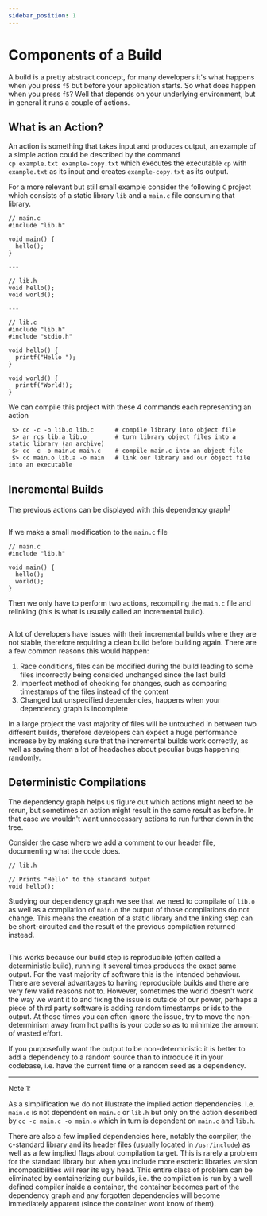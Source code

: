 ```yaml
---
sidebar_position: 1
---
```


# Components of a Build

A build is a pretty abstract concept, for many developers it's what happens when you press `f5` but before your application starts. So what does happen when you press `f5`? Well that depends on your underlying environment, but in general it runs a couple of actions.

## What is an Action?

An action is something that takes input and produces output, an example of a simple action could be described by the command `cp example.txt example-copy.txt` which executes the executable `cp` with `example.txt` as its input and creates `example-copy.txt` as its output.

For a more relevant but still small example consider the following `C` project which consists of a static library `lib` and a `main.c` file consuming that library.

```
// main.c
#include "lib.h"

void main() {
  hello();
}

---

// lib.h
void hello();
void world();

---

// lib.c
#include "lib.h"
#include "stdio.h"

void hello() {
  printf("Hello ");
}

void world() {
  printf("World!);
}

```

We can compile this project with these 4 commands each representing an action

```
 $> cc -c -o lib.o lib.c      # compile library into object file
 $> ar rcs lib.a lib.o        # turn library object files into a static library (an archive)
 $> cc -c -o main.o main.c    # compile main.c into an object file
 $> cc main.o lib.a -o main   # link our library and our object file into an executable
```

## Incremental Builds

The previous actions can be displayed with this dependency graph<sup>[1](#note-1)</sup>

<a title="Simplified dependency graph for our example" href="#note-1" >
  <figure>
    <img alt="" src="/img/dependency_graph.drawio.svg" />
    <figcaption></figcaption>
  </figure>
</a>

If we make a small modification to the `main.c` file

```
// main.c
#include "lib.h"

void main() {
  hello();
  world();
}
```

Then we only have to perform two actions, recompiling the `main.c` file and relinking (this is what is usually called an incremental build).

<a title="Incremental build graph for our example">
  <figure>
    <img alt="" src="/img/dependency_graph_incremental.drawio.svg" />
    <figcaption></figcaption>
  </figure>
</a>

A lot of developers have issues with their incremental builds where they are not stable, therefore requiring a clean build before building again. There are a few common reasons this would happen:

1. Race conditions, files can be modified during the build leading to some files incorrectly being consided unchanged since the last build
2. Imperfect method of checking for changes, such as comparing timestamps of the files instead of the content
3. Changed but unspecified dependencies, happens when your dependency graph is incomplete

In a large project the vast majority of files will be untouched in between two different builds, therefore developers can expect a huge performance increase by by making sure that the incremental builds work correctly, as well as saving them a lot of headaches about peculiar bugs happening randomly.

## Deterministic Compilations

The dependency graph helps us figure out which actions might need to be rerun, but sometimes an action might result in the same result as before. In that case we wouldn't want unnecessary actions to run further down in the tree.

Consider the case where we add a comment to our header file, documenting what the code does.

```
// lib.h

// Prints "Hello" to the standard output
void hello();

```

Studying our dependency graph we see that we need to compilate of `lib.o` as well as a compilation of `main.o` the output of those compilations do not change. This means the creation of a static library and the linking step can be short-circuited and the result of the previous compilation returned instead.

<a title="Short-circuited incremental build graph for our example">
  <figure>
    <img alt="" src="/img/dependency_graph_short_circuited.drawio.svg" />
    <figcaption></figcaption>
  </figure>
</a>

This works because our build step is reproducible (often called a deterministic build), running it several times produces the exact same output. For the vast majority of software this is the intended behaviour. There are several advantages to having reproducible builds and there are very few valid reasons not to. However, sometimes the world doesn't work the way we want it to and fixing the issue is outside of our power, perhaps a piece of third party software is adding random timestamps or ids to the output. At those times you can often ignore the issue, try to move the non-determinism away from hot paths is your code so as to minimize the amount of wasted effort.

If you purposefully want the output to be non-deterministic it is better to add a dependency to a random source than to introduce it in your codebase, i.e. have the current time or a random seed as a dependency.

---

<span id="note-1">Note 1:</span>

As a simplification we do not illustrate the implied action dependencies. I.e. `main.o` is not dependent on `main.c` or `lib.h` but only on the action described by `cc -c main.c -o main.o` which in turn is dependent on `main.c` and `lib.h`.

There are also a few implied dependencies here, notably the compiler, the c-standard library and its header files (usually located in `/usr/include`) as well as a few implied flags about compilation target. This is rarely a problem for the standard library but when you include more esoteric libraries version incompatibilities will rear its ugly head. This entire class of problem can be eliminated by containerizing our builds, i.e. the compilation is run by a well defined compiler inside a container, the container becomes part of the dependency graph and any forgotten dependencies will become immediately apparent (since the container wont know of them).
